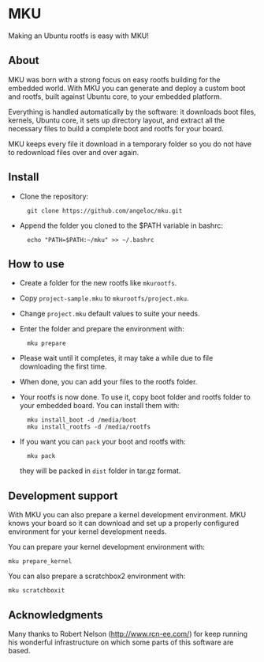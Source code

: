 MKU
===

Making an Ubuntu rootfs is easy with MKU!

About
-----

MKU was born with a strong focus on easy rootfs building for the embedded world.
With MKU you can generate and deploy a custom boot and rootfs, built against Ubuntu core, to your embedded platform.

Everything is handled automatically by the software: it downloads boot files, kernels, Ubuntu core, it sets up directory layout, and extract all the necessary files to build a complete boot and rootfs for your board.

MKU keeps every file it download in a temporary folder so you do not have to redownload files over and over again.

Install
-------

* Clone the repository:
  
		git clone https://github.com/angeloc/mku.git

* Append the folder you cloned to the $PATH variable in bashrc:

		echo "PATH=$PATH:~/mku" >> ~/.bashrc

How to use
----------

* Create a folder for the new rootfs like `mkurootfs`.

* Copy `project-sample.mku` to `mkurootfs/project.mku`.

* Change `project.mku` default values to suite your needs.

* Enter the folder and prepare the environment with:

		mku prepare

* Please wait until it completes, it may take a while due to file downloading the first time.

* When done, you can add your files to the rootfs folder.

* Your rootfs is now done. To use it, copy boot folder and rootfs folder to your embedded board. You can install them with:

		mku install_boot -d /media/boot
		mku install_rootfs -d /media/rootfs

* If you want you can `pack` your boot and rootfs with:

		mku pack
	they will be packed in `dist` folder in tar.gz format.

Development support
-------------------

With MKU you can also prepare a kernel development environment. MKU knows your board so it can download and set up a properly configured environment for your kernel development needs.

You can prepare your kernel development environment with:

	mku prepare_kernel

You can also prepare a scratchbox2 environment with:

	mku scratchboxit

Acknowledgments
---------------

Many thanks to Robert Nelson (http://www.rcn-ee.com/) for keep running his wonderful infrastructure on which some parts of this software are based.

